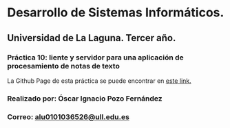 # Desarrollo de Sistemas Informáticos.
## Universidad de La Laguna. Tercer año.
### Práctica 10: liente y servidor para una aplicación de procesamiento de notas de texto

La Github Page de esta práctica se puede encontrar en [este link.]()

### Realizado por: Óscar Ignacio Pozo Fernández
### Correo: alu0101036526@ull.edu.es

